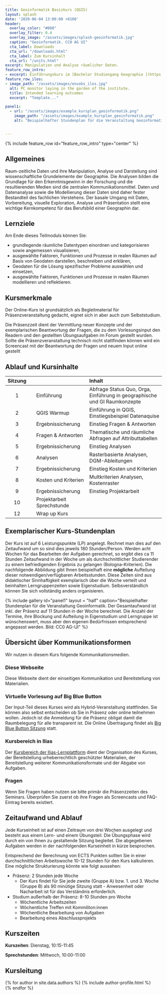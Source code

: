 ```yaml
---
title: Geoinformatik Basiskurs (QGIS)
layout: splash
date: '2020-06-04 13:00:00 +0100'
header:
  overlay_color: "#000"
  overlay_filter: 0.4
  overlay_image: "/assets/images/splash-geoinformatik.jpg"
  caption: "Geoinformatik. CC0 AG UI"
  cta_label: Downloads
  cta_url: "/downloads.html"
  cta_label: Zum Kursinhalt
  cta_url: "/units.html"
excerpt: Manipulation und Analyse räumlicher Daten.
feature_row_intro:
- excerpt: Einführungskurs im [Bachelor Studiengang Geographie ](https://www.uni-marburg.de/de/studium/studienangebot/bachelor/geographiebsc){:target="_blank"} an der Philipps Universität Marburg
feature_row_ilos:
- image_path: "/assets/images/envobs_ilos.jpg"
  alt: PC monitor laying in the garden of the institute.
  title: Intended learning outcomes
  excerpt: "Template..."

panel1:  
  - url: "/assets/images/example_kursplan_geoinformatik.png"
    image_path: "/assets/images/example_kursplan_geoinformatik.png"
    alt: "Beispielhafter Stundenplan für die Veranstaltung Geoinformatik. Der Gesamtaufwand ist inkl. der Präsenz auf 11 Stunden in der Woche berechnet. Die Termin, Blockung und Aufteilung in Eigenstudium und Lerngruppeist wünschenswert muss aber den eigenen Bedüfrnissen angepasst werden."  


---
```


{% include feature_row id="feature_row_intro" type="center" %}



## Allgemeines
Raum-zeitliche Daten und ihre Manipulation, Analyse und Darstellung sind wissenschaftliche Grundelemente der Geographie. Die Analysen bilden die Grundlage für den Erkenntnisgewinn in der Forschung und die resultierenden Medien sind die zentralen  Kommunikationsmittel. Daten und Datenanalyse sowie die Modellierung dieser Daten sind daher  fester Bestandteil des fachlichen Verstehens. Der basale Umgang mit Daten, Vorbereitung, visuelle Exploration, Analyse und Präsentation stellt eine wichtige Kernkompetenz für das Berufsbild einer Geographin dar.

## Lernziele
Am Ende dieses Teilmoduls können Sie:
* grundlegende räumliche Datentypen einordnen und kategorisieren sowie angemessen visualisieren,
* ausgewählte Faktoren, Funktionen und Prozesse in realen Räumen auf Basis von Geodaten darstellen, beschreiben und erklären,
* Geodaten für die Lösung spezifischer Probleme auswählen und einsetzen,
* ausgewählte Faktoren, Funktionen und Prozesse in realen Räumen modellieren und reflektieren.


## Kursmerkmale
Der Online-Kurs ist grundsätzlich als Begleitmaterial für Präsenzveranstaltung gedacht, eignet sich in aber auch zum Selbststudium.

Die Präsenzzeit dient der Vermittlung neuer Konzepte und der exemplarischen Beantwortung der Fragen, die zu dem Vorlesungsinput den Readern und  den gestellten Übungsaufgaben im Forum gestellt wurden. Sollte die Präsenzveranstaltung technisch nicht stattfinden können wird ein Screencast mit der Beantwortung der Fragen und neuem Input online gestellt



## Ablauf und Kursinhalte

| Sitzung | |  | Inhalt |
|:-------:|:--------:|:---------|:---------|
| 1 |   | Einführung | Abfrage Status Quo, Orga, Einführung in geographische und GI Raumkonzepte |
| 2 |   | QGIS Warmup |  Einführung in QGIS, Einstiegsbeispiel Datenaquise  |
| 3 |   | Ergebnissicherung | Einstieg Fragen & Antworten|
| 4 |   | Fragen & Antworten |  Thematische und räumliche Abfragen auf Attributtabellen |
| 5 |   | Ergebnissicherung  | Einstieg Analysen|
| 6 |   | Analysen | Rasterbasierte Analysen, DGM-Ableitungen  |
| 7 |   | Ergebnissicherung | Einstieg Kosten und Kriterien|
| 8 |   | Kosten und Kriterien | Multkriterien Analysen, Kostenraster  |
| 9 |   | Ergebnissicherung | Einstieg Projektarbeit|
| 10 |   | Projektarbeit Sprechstunde |   |
| 12 |   | Wrap up Kurs |   |


## Exemplarischer Kurs-Stundenplan

Der Kurs ist  auf 6 Leistungspunkte (LP) angelegt.  Rechnet man dies auf den Zeitaufwand um so sind dies jeweils 180 Stunden/Person. Werden acht Wochen für das Bearbeiten der Aufgaben gerechnet, so ergibt dies ca 11 Stunden Zeitaufwand in der Woche um als durchschnittlicher Studierender zu einem befriedigenden Ergebnis zu gelangen (Bologna-Kriterien). Die nachfolgende Abbildung gibt Ihnen beispielhaft eine **mögliche** Aufteilung dieser notwendigen/verfügbaren Arbeitsstunden. Diese Zeiten sind aus didaktischer Sinnhaftigkeit exemplarisch über die Woche verteilt und beinhalten Lerngruppenzeiten sowie Eigenstudium. Selbsverständlich können Sie sich vollständig anders organisieren. 


{% include gallery id="panel1"   layout = "half"      caption="Beispielhafter Stundenplan für die Veranstaltung Geoinformatik. Der Gesamtaufwand ist inkl. der Präsenz auf 11 Stunden in der Woche berechnet. Die Anzahl der Termine, ihre Blockung und Aufteilung in Eigenstudium und Lerngruppe ist wünschenswert, muss aber den eigenen Bedürfnissen entsprechend angepasst werden. Bild: CC0 AG-UI"
%}

## Übersicht über Kommunikationsformen

Wir nutzen in diesem Kurs folgende Kommunikationsmedien.

### Diese Webseite
Diese Webseite dient der einseitigen Kommunikation und Bereitstellung von Materialien.

### Virtuelle Vorlesung auf Big Blue Button
Der Input-Teil dieses Kurses wird als Hybrid-Veranstaltung stattfinden. Sie können also selbst entscheiden ob Sie in Präsenz oder online teilnehmen wollen. Jedoch ist die Anmeldung für die Präsenz obligat damit die Raumbelegung für alle transparent ist. Die Online Übertragung findet als  [Big Blue Button Sitzung](https://webconf.hrz.uni-marburg.de/b/ali-tnd-wdq-un0) statt.

### Kursbereich in Ilias
Der [Kursbereich der Ilias-Lernplattform](https://ilias.uni-marburg.de/ilias.php?ref_id=3029199&cmd=infoScreen&cmdClass=ilrepositorygui&cmdNode=z9&baseClass=ilRepositoryGUI) dient der Organisation des Kurses, der Bereitstellung urheberrechtlich geschützter Materialien, der Bereitstellung weiterer Kommunikationsformate und der Abgabe von Aufgaben.

### Fragen
Wenn Sie Fragen haben nutzen sie bitte primär die Präsenzzeiten des Seminars. Überprüfen Sie zuerst ob ihre Fragen als Screencasts und FAQ-Eintrag bereits existiert.


## Zeitaufwand und Ablauf

Jede Kurseinheit ist auf einen Zeitraum von drei Wochen ausgelegt und besteht aus einem Lern- und einem Übungsteil. Die Übungsphase wird durch ein von Ihnen zu gestaltende Sitzung begleitet. Die abgegebenen Aufgaben werden in der nachfolgenden Kurseinheit in kürze besprochen.

Entsprechend der Berechnung von ECTS Punkten sollten Sie in einer durchschnittlichen Arbeitswoche 10-12 Stunden für den Kurs kalkulieren. Eine mögliche Strukturierung könnte wie folgt aussehen:

* Präsenz: 2 Stunden jede Woche
  * Der Kurs findet für Sie jede zweite (Gruppe A) bzw. 1. und 3. Woche (Gruppe B) als 90 minütige Sitzung statt - Anwesenheit oder Nacharbeit ist für das Verständnis erforderlich.
* Studium außerhalb der Präsenz: 8-10 Stunden pro Woche
  * Wöchentliche Arbeitszeiten
  * Wöchentliche Treffen mit Kommiliton:innen
  * Wöchentliche Bearbeitung von Aufgaben
  * Bearbeitung eines Abschlussprojekts



## Kurszeiten
**Kurszeiten**: Dienstag, 10:15-11:45 

**Sprechstunden**: Mittwoch, 10:00-11:00 




## Kursleitung

{% for author in site.data.authors %} 
  {% include author-profile.html %}
 <br /> 
{% endfor %}
